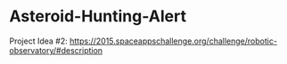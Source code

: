 # Asteroid-Hunting-Alert
Project Idea #2: https://2015.spaceappschallenge.org/challenge/robotic-observatory/#description
